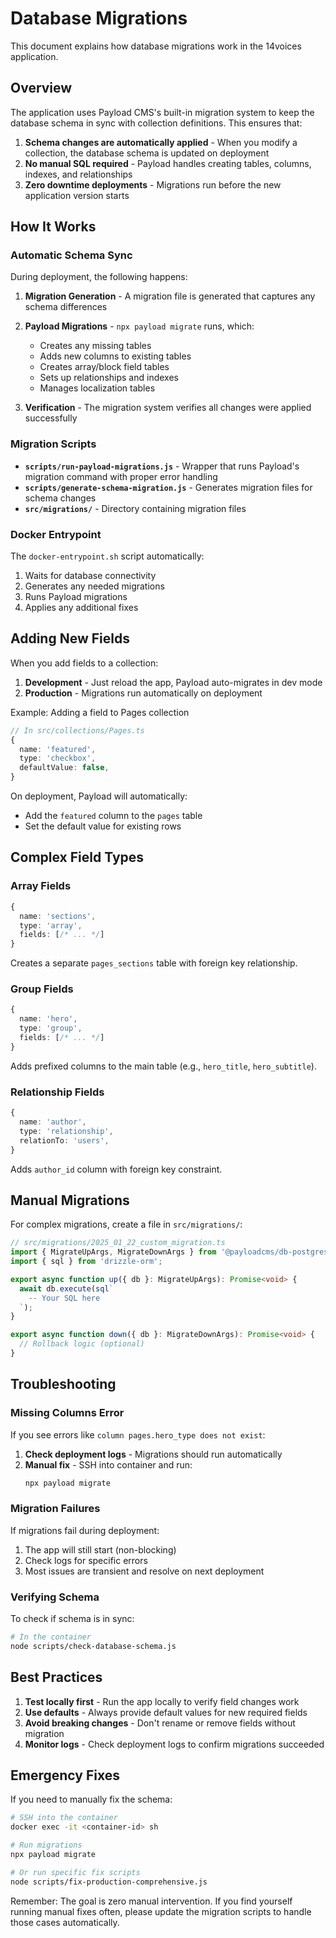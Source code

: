 # Database Migrations

This document explains how database migrations work in the 14voices application.

## Overview

The application uses Payload CMS's built-in migration system to keep the database schema in sync with collection definitions. This ensures that:

1. **Schema changes are automatically applied** - When you modify a collection, the database schema is updated on deployment
2. **No manual SQL required** - Payload handles creating tables, columns, indexes, and relationships
3. **Zero downtime deployments** - Migrations run before the new application version starts

## How It Works

### Automatic Schema Sync

During deployment, the following happens:

1. **Migration Generation** - A migration file is generated that captures any schema differences
2. **Payload Migrations** - `npx payload migrate` runs, which:
   - Creates any missing tables
   - Adds new columns to existing tables
   - Creates array/block field tables
   - Sets up relationships and indexes
   - Manages localization tables

3. **Verification** - The migration system verifies all changes were applied successfully

### Migration Scripts

- **`scripts/run-payload-migrations.js`** - Wrapper that runs Payload's migration command with proper error handling
- **`scripts/generate-schema-migration.js`** - Generates migration files for schema changes
- **`src/migrations/`** - Directory containing migration files

### Docker Entrypoint

The `docker-entrypoint.sh` script automatically:

1. Waits for database connectivity
2. Generates any needed migrations
3. Runs Payload migrations
4. Applies any additional fixes

## Adding New Fields

When you add fields to a collection:

1. **Development** - Just reload the app, Payload auto-migrates in dev mode
2. **Production** - Migrations run automatically on deployment

Example: Adding a field to Pages collection

```typescript
// In src/collections/Pages.ts
{
  name: 'featured',
  type: 'checkbox',
  defaultValue: false,
}
```

On deployment, Payload will automatically:

- Add the `featured` column to the `pages` table
- Set the default value for existing rows

## Complex Field Types

### Array Fields

```typescript
{
  name: 'sections',
  type: 'array',
  fields: [/* ... */]
}
```

Creates a separate `pages_sections` table with foreign key relationship.

### Group Fields

```typescript
{
  name: 'hero',
  type: 'group',
  fields: [/* ... */]
}
```

Adds prefixed columns to the main table (e.g., `hero_title`, `hero_subtitle`).

### Relationship Fields

```typescript
{
  name: 'author',
  type: 'relationship',
  relationTo: 'users',
}
```

Adds `author_id` column with foreign key constraint.

## Manual Migrations

For complex migrations, create a file in `src/migrations/`:

```typescript
// src/migrations/2025_01_22_custom_migration.ts
import { MigrateUpArgs, MigrateDownArgs } from '@payloadcms/db-postgres';
import { sql } from 'drizzle-orm';

export async function up({ db }: MigrateUpArgs): Promise<void> {
  await db.execute(sql`
    -- Your SQL here
  `);
}

export async function down({ db }: MigrateDownArgs): Promise<void> {
  // Rollback logic (optional)
}
```

## Troubleshooting

### Missing Columns Error

If you see errors like `column pages.hero_type does not exist`:

1. **Check deployment logs** - Migrations should run automatically
2. **Manual fix** - SSH into container and run:
   ```bash
   npx payload migrate
   ```

### Migration Failures

If migrations fail during deployment:

1. The app will still start (non-blocking)
2. Check logs for specific errors
3. Most issues are transient and resolve on next deployment

### Verifying Schema

To check if schema is in sync:

```bash
# In the container
node scripts/check-database-schema.js
```

## Best Practices

1. **Test locally first** - Run the app locally to verify field changes work
2. **Use defaults** - Always provide default values for new required fields
3. **Avoid breaking changes** - Don't rename or remove fields without migration
4. **Monitor logs** - Check deployment logs to confirm migrations succeeded

## Emergency Fixes

If you need to manually fix the schema:

```bash
# SSH into the container
docker exec -it <container-id> sh

# Run migrations
npx payload migrate

# Or run specific fix scripts
node scripts/fix-production-comprehensive.js
```

Remember: The goal is zero manual intervention. If you find yourself running manual fixes often, please update the migration scripts to handle those cases automatically.
